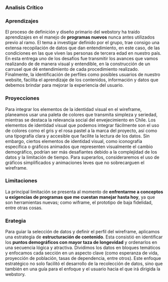 ### Analisis Crítico
### Aprendizajes

El proceso de definición y diseño primario del webstory ha traído aprendizajes en el manejo de **programas nuevos** nunca antes utilizados previo al ramo. El tema a investigar definido por el grupo, trae consigo una extensa recopilación de datos que dan entendimiento, en este caso, de las condiciones en las que viven las personas de tercera edad en nuestro país. 
En esta entrega uno de los desafíos fue transmitir los avances que vamos realizando de de manera visual y entendible, en la construcción de un carrusel que dé entendimiento de cada procedimiento realizado. 
Finalmente, la identificación de perfiles como posibles usuarios de nuestro website, facilita el aprendizaje de los contenidos, información y datos que debemos brindar para mejorar la experiencia del usuario. 
### Proyecciones

Para integrar los elementos de la identidad visual en el wireframe, planeamos usar una paleta de colores que transmita simpleza y seriedad, mientras se destaca la relevancia social del envejecimiento en Chile. Los elementos de identidad visual que podemos integrar fácilmente son el uso de colores como el gris y el rosa pastel a la marca del proyecto, así como una tipografía clara y accesible que facilite la lectura de los datos. Sin embargo, ciertos elementos de identidad visual, como iconografía específica o gráficos animados que representen visualmente el cambio demográfico, podrían ser más desafiantes debido a la complejidad de los datos y la limitación de tiempo. Para superarlos, consideraremos el uso de gráficos simplificados y animaciones leves que no sobrecarguen el wireframe.
### Limitaciones

La principal limitación se presenta al momento de **enfrentarme a conceptos u exigencias de programas que me cuestan manejar hasta hoy**, ya que son herramientas nuevas; como wiframe, el prototipo de baja fidelidad, entre otras cosas.  
### Erategia

Para guiar la selección de datos y definir el perfil del wireframe, aplicamos una estrategia de **estructuración de contenido**. Esta consistió en identificar los **puntos demográficos con mayor taza de longevidad** y ordenarlos en una secuencia lógica y atractiva. Dividimos los datos en bloques temáticos y enfocamos cada sección en un aspecto clave (como esperanza de vida, proyección de población, tasas de dependencia, entre otros). Este enfoque estratégico no solo facilitó el desarrollo de la recolección de datos, sino que también en una guía para el enfoque y el usuario hacia el que irá dirigida la webstory.
